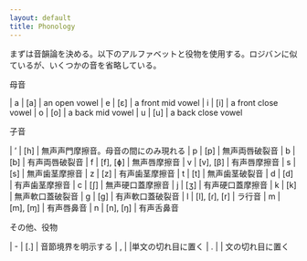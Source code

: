```yaml
---
layout: default
title: Phonology
---
```


まずは音韻論を決める。以下のアルファベットと役物を使用する。ロジバンに似ているが、いくつかの音を省略している。

母音

| a | [a] | an open vowel
| e | [ɛ] | a front mid vowel
| i | [i] | a front close vowel
| o | [o] | a back mid vowel
| u | [u] | a back close vowel

子音

| ’ | [h] | 無声声門摩擦音。母音の間にのみ現れる
| p | [p] | 無声両唇破裂音
| b | [b] | 有声両唇破裂音
| f | [f], [ɸ] | 無声唇摩擦音
| v | [v], [β] | 有声唇摩擦音
| s | [s] | 無声歯茎摩擦音
| z | [z] | 有声歯茎摩擦音
| t | [t] | 無声歯茎破裂音
| d | [d] | 有声歯茎摩擦音
| c | [ʃ] | 無声硬口蓋摩擦音
| j | [ʒ] | 有声硬口蓋摩擦音
| k | [k] | 無声軟口蓋破裂音
| g | [ɡ] | 有声軟口蓋破裂音
| l | [l], [ɾ], [r] | ラ行音
| m | [m], [ɱ] | 有声唇鼻音
| n | [n], [ŋ] | 有声舌鼻音

その他、役物

| \- | [.] | 音節境界を明示する
| , | |単文の切れ目に置く
| . | | 文の切れ目に置く
